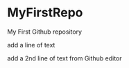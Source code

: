 # MyFirstRepo
My First Github repository

add a line of text

add a 2nd line of text from Github editor
